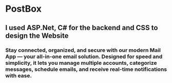 # PostBox
## I used ASP.Net, C# for the backend and CSS to design the Website 
### Stay connected, organized, and secure with our modern Mail App — your all-in-one email solution. Designed for speed and simplicity, it lets you manage multiple accounts, categorize messages, schedule emails, and receive real-time notifications with ease.
